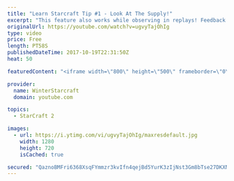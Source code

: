```yaml
---
title: "Learn Starcraft Tip #1 - Look At The Supply!"
excerpt: "This feature also works while observing in replays! Feedback and tip suggestions are appreciated :)"
originalUrl: https://youtube.com/watch?v=ugvyTajOhIg
type: video
price: Free
length: PT58S
publishedDateTime: 2017-10-19T22:31:50Z
heat: 50

featuredContent: "<iframe width=\"800\" height=\"500\" frameborder=\"0\" src=\"https://www.youtube.com/embed/ugvyTajOhIg\" allow=\"accelerometer; autoplay; encrypted-media; gyroscope; picture-in-picture\" allowfullscreen></iframe>"

provider:
  name: WinterStarcraft
  domain: youtube.com

topics:
  - StarCraft 2

images:
  - url: https://i.ytimg.com/vi/ugvyTajOhIg/maxresdefault.jpg
    width: 1280
    height: 720
    isCached: true

secured: "QaznoBMFri6368XsqFYmmzr3kvIfn4qejBd5YurK3zIjNst3Gm8bTse27DKXNjf3lHZz3oC0msshHr9IV33zCmA4iF+W71+/PfN76X0H39m5gBr84u8tNiXvOdA+aqwBLTBgN1EQ5aF1LEtRFLA3NtTk/wwyRuavefvd5KvnKi9fodV9arGJjKWTv5ozCoJ+vb6vkHsm5jarc3CSlR6iO9AyM2wKBC1DASNV3Z0H6FBtuuRjTJt6e8gI+g5sNVtC5CQkJY+B3U4ox+oheE/LVvJ+2cBnDYIFayzLy9KHxh84BLDAQzbIr0yTy2snUuuQi0h43BkD1PiFyCefg72RUhZV5SqWX5Tf9XrQpfcXCXDe3TZNp2IrN35ook6bSbehYQOgMDbyGP3eRuTSjlMdoIq4IRDZMvA6PObMivatadQ=;m6Vpt4GAwNFZm/AQEo6ENw=="
---
```


